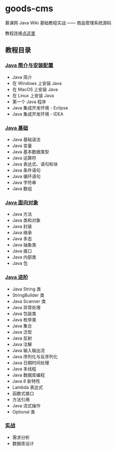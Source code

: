 # goods-cms
慕课网 Java Wiki 基础教程实战 —— 商品管理系统源码

教程连接[点这里](http://www.imooc.com/wiki/javalesson)

## 教程目录
### [Java 简介与安装配置](http://www.imooc.com/wiki/javalesson/overview.html)
- Java 简介
- 在 Windows 上安装 Java  
- 在 MacOS 上安装 Java  
- 在 Linux 上安装 Java  
- 第一个 Java 程序  
- Java 集成开发环境 - Eclipse  
- Java 集成开发环境 - IDEA  
### [Java 基础](http://www.imooc.com/wiki/javalesson/basic.html)  
- Java 基础语法  
- Java 变量  
- Java 基本数据类型  
- Java 运算符  
- Java 表达式、语句和块  
- Java 条件语句  
- Java 循环语句  
- Java 字符串  
- Java 数组  
### [Java 面向对象](http://www.imooc.com/wiki/javalesson/javamethod.html)  
- Java 方法  
- Java 类和对象  
- Java 封装  
- Java 继承  
- Java 多态  
- Java 抽象类  
- Java 接口  
- Java 内部类  
- Java 包  
### [Java 进阶](http://www.imooc.com/wiki/javalesson/stringclass.html)  
- Java String 类  
- StringBuilder 类  
- Java Scanner 类  
- Java 异常处理  
- Java 包装类  
- Java 枚举类  
- Java 集合  
- Java 泛型  
- Java 反射  
- Java 注解  
- Java 输入输出流  
- Java 序列化与反序列化  
- Java 日期时间处理  
- Java 多线程  
- Java 数据库编程  
- Java 8 新特性  
- Lambda 表达式  
- 函数式接口  
- 方法引用  
- Java 流式操作  
- Optional 类  
### [实战](http://www.imooc.com/wiki/javalesson/requirementanalysis.html)  
- 需求分析  
- 数据库设计  
